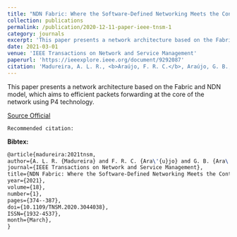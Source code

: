 ```yaml
---
title: "NDN Fabric: Where the Software-Defined Networking Meets the Content-Centric Model"
collection: publications
permalink: /publication/2020-12-11-paper-ieee-tnsm-1
category: journals
excerpt: 'This paper presents a network architecture based on the Fabric and NDN model, which aims to efficient packets forwarding at the core of the network using P4 technology.'
date: 2021-03-01
venue: 'IEEE Transactions on Network and Service Management'
paperurl: 'https://ieeexplore.ieee.org/document/9292087'
citation: 'Madureira, A. L. R., <b>Araújo, F. R. C.</b>, Araújo, G. B., Sampaio, L. N. (2021). &quot;NDN Fabric: Where the Software-Defined Networking Meets the Content-Centric Model.&quot; <i>In IEEE Transactions on Network and Service Management</i>. (pp. 374-387). IEEE.'
---
```

This paper presents a network architecture based on the Fabric and NDN model, which aims to efficient packets forwarding at the core of the network using P4 technology.

[Source Official](https://doi.org/10.1109/TNSM.2020.3044038)

`Recommended citation:`

**Bibtex:**

```tex
@article{madureira:2021tnsm,
author={A. L. R. {Madureira} and F. R. C. {Ara\'{u}jo} and G. B. {Ara\'{u}jo} and L. N. {Sampaio}},
journal={IEEE Transactions on Network and Service Management},
title={NDN Fabric: Where the Software-Defined Networking Meets the Content-Centric Model},
year={2021},
volume={18},
number={1},
pages={374--387},
doi={10.1109/TNSM.2020.3044038},
ISSN={1932-4537},
month={March},
}
```

